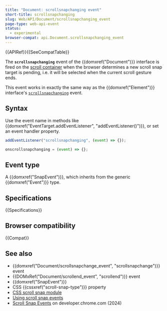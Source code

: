 ```yaml
---
title: "Document: scrollsnapchanging event"
short-title: scrollsnapchanging
slug: Web/API/Document/scrollsnapchanging_event
page-type: web-api-event
status:
  - experimental
browser-compat: api.Document.scrollsnapchanging_event
---
```


{{APIRef}}{{SeeCompatTable}}

The **`scrollsnapchanging`** event of the {{domxref("Document")}} interface is fired on the [scroll container](/en-US/docs/Glossary/Scroll_container) when the browser determines a new scroll snap target is pending, i.e. it will be selected when the current scroll gesture ends.

This event works in exactly the same way as the {{domxref("Element")}} interface's [`scrollsnapchanging`](/en-US/docs/Web/API/Element/scrollsnapchanging_event) event.

## Syntax

Use the event name in methods like {{domxref("EventTarget.addEventListener", "addEventListener()")}}, or set an event handler property.

```js
addEventListener("scrollsnapchanging", (event) => {});

onscrollsnapchanging = (event) => {};
```

## Event type

A {{domxref("SnapEvent")}}, which inherits from the generic {{domxref("Event")}} type.

## Specifications

{{Specifications}}

## Browser compatibility

{{Compat}}

## See also

- {{domxref("Document/scrollsnapchange_event", "scrollsnapchange")}} event
- {{DOMxRef("Document/scrollend_event", "scrollend")}} event
- {{domxref("SnapEvent")}}
- CSS {{cssxref("scroll-snap-type")}} property
- [CSS scroll snap module](/en-US/docs/Web/CSS/CSS_scroll_snap)
- [Using scroll snap events](/en-US/docs/Web/CSS/CSS_scroll_snap/Using_scroll_snap_events)
- [Scroll Snap Events](https://developer.chrome.com/blog/scroll-snap-events) on developer.chrome.com (2024)
